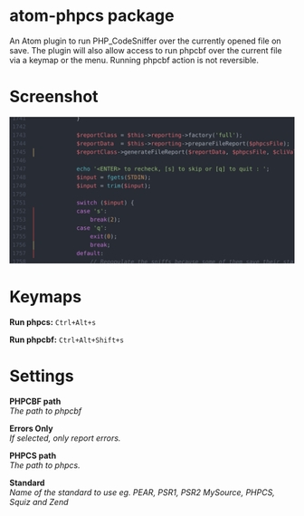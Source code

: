 # atom-phpcs package

An Atom plugin to run PHP_CodeSniffer over the currently opened file on save. The plugin will also allow access to run phpcbf over the current file via a keymap or the menu. Running phpcbf action is not reversible.

# Screenshot
![](https://github.com/bpearson/atom-phpcs/blob/master/screenshot.png)

# Keymaps
**Run phpcs:** `Ctrl+Alt+s`

**Run phpcbf:** `Ctrl+Alt+Shift+s`  

# Settings
**PHPCBF path**  
*The path to phpcbf*

**Errors Only**  
*If selected, only report errors.*

**PHPCS path**  
*The path to phpcs.*

**Standard**  
*Name of the standard to use eg. PEAR, PSR1, PSR2 MySource, PHPCS, Squiz and Zend*
